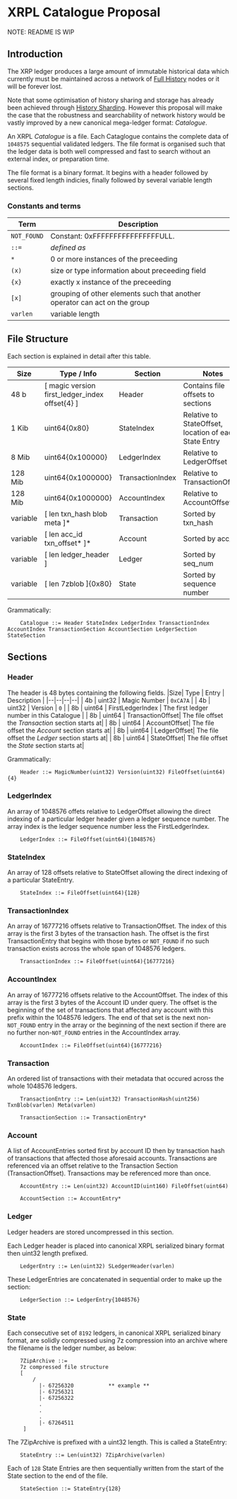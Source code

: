 # XRPL Catalogue Proposal

NOTE: README IS WIP

## Introduction
The XRP ledger produces a large amount of immutable historical data which currently must be maintained across a network of [Full History](https://xrpl.org/configure-full-history.html) nodes or it will be forever lost.

Note that some optimisation of history sharing and storage has already been achieved through [History Sharding](https://xrpl.org/history-sharding.html). However this proposal will make the case that the robustness and searchability of network history would be vastly improved by a new canonical mega-ledger format: _Catalogue_.

An XRPL _Catalogue_ is a file. Each Cataglogue contains the complete data of `1048575` sequential validated ledgers. The file format is organised such that the ledger data is both well compressed and fast to search without an external index, or preparation time.

The file format is a binary format. It begins with a header followed by several fixed length indicies, finally followed by several variable length sections.

### Constants and terms
| Term | Description |
|--|--|
|`NOT_FOUND`|Constant: 0xFFFFFFFFFFFFFFFFULL.|
|`::=`|_defined as_|
|`*`|0 or more instances of the preceeding|
|`(x)`|size or type information about preceeding field|
|`{x}`|exactly x instance of the preceeding|
|`[x]`|grouping of other elements such that another operator can act on the group|
|`varlen` |variable length|

## File Structure
Each section is explained in detail after this table.

|Size| Type / Info | Section | Notes |
|--|--|--|--|
| 48 b | [ magic version first_ledger_index offset{4} ] | Header| Contains file offsets to sections |
| 1 Kib | uint64{0x80} | StateIndex | Relative to StateOffset, location of each State Entry |
| 8 Mib | uint64{0x100000} | LedgerIndex | Relative to LedgerOffset |
| 128 Mib | uint64{0x1000000} | TransactionIndex | Relative to TransactionOffset |
| 128 Mib | uint64{0x1000000} | AccountIndex | Relative to AccountOffset |
| variable | [ len txn_hash blob meta ]* | Transaction | Sorted by txn_hash |
| variable | [ len acc_id txn_offset* ]* | Account | Sorted by acc_id |
| variable | [ len ledger_header ] | Ledger | Sorted by seq_num | 
| variable | [ len 7zblob ]{0x80} | State | Sorted by sequence number |

Grammatically:

        Catalogue ::= Header StateIndex LedgerIndex TransactionIndex AccountIndex TransactionSection AccountSection LedgerSection StateSection

## Sections

### Header
The header is 48 bytes containing the following fields.
|Size| Type | Entry | Description |
|--|--|--|--|
| 4b | uint32 | Magic Number | `0xCA7A` |
| 4b | uint32 | Version | `0` |
| 8b | uint64 | FirstLedgerIndex | The first ledger number in this Catalogue |
| 8b | uint64 | TransactionOffset| The file offset the _Transaction_ section starts at|
| 8b | uint64 | AccountOffset| The file offset the _Account_ section starts at|
| 8b | uint64 | LedgerOffset| The file offset the _Ledger_ section starts at|
| 8b | uint64 | StateOffset| The file offset the _State_ section starts at|

Grammatically:

        Header ::= MagicNumber(uint32) Version(uint32) FileOffset(uint64){4}

### LedgerIndex
An array of 1048576 offets relative to LedgerOffset allowing the direct indexing of a particular ledger header given a ledger sequence number. The array index is the ledger sequence number less the FirstLedgerIndex.

        LedgerIndex ::= FileOffset(uint64){1048576}

### StateIndex
An array of 128 offsets relative to StateOffset allowing the direct indexing of a particular StateEntry.

        StateIndex ::= FileOffset(uint64){128}

### TransactionIndex
An array of 16777216 offsets relative to TransactionOffset. The index of this array is the first 3 bytes of the transaction hash. The offset is the first TransactionEntry that begins with those bytes or `NOT_FOUND` if no such transaction exists across the whole span of 1048576 ledgers.

        TransactionIndex ::= FileOffset(uint64){16777216}

### AccountIndex
An array of 16777216 offsets relative to the AccountOffset. The index of this array is the first 3 bytes of the Account ID under query. The offset is the beginning of the set of transactions that affected any account with this prefix within the 1048576 ledgers. The end of that set is the next non-`NOT_FOUND` entry in the array or the beginning of the next section if there are no further non-`NOT_FOUND` entries in the AccountIndex array.

        AccountIndex ::= FileOffset(uint64){16777216}

### Transaction
An ordered list of transactions with their metadata that occured across the whole 1048576 ledgers.

        TransactionEntry ::= Len(uint32) TransactionHash(uint256) TxnBlob(varlen) Meta(varlen)

        TransactionSection ::= TransactionEntry*

### Account
A list of AccountEntries sorted first by account ID then by transaction hash of transactions that affected those aforesaid accounts. Transactions are referenced via an offset relative to the Transaction Section (TransactionOffset). Transactions may be referenced more than once.
    
        AccountEntry ::= Len(uint32) AccountID(uint160) FileOffset(uint64)

        AccountSection ::= AccountEntry*


### Ledger
Ledger headers are stored uncompressed in this section.

Each Ledger header is placed into canonical XRPL serialized binary format then uint32 length prefixed. 

        LedgerEntry ::= Len(uint32) SLedgerHeader(varlen)

These LedgerEntries are concatenated in sequential order to make up the section:

        LedgerSection ::= LedgerEntry{1048576}

 

### State
Each consecutive set of `8192` ledgers, in canonical XRPL serialized binary format, are solidly compressed using 7z compression into an archive where the filename is the ledger number, as below:
        
        7ZipArchive ::= 
        7z compressed file structure
        [
            /
              |- 67256320           ** example **
              |- 67256321
              |- 67256322
              .
              .
              .
              |- 67264511
         ]
         
The 7ZipArchive is prefixed with a uint32 length. This is called a StateEntry:

        StateEntry ::= Len(uint32) 7ZipArchive(varlen)

Each of `128` State Entries are then sequentially written from the start of the State section to the end of the file.

        StateSection ::= StateEntry{128}

